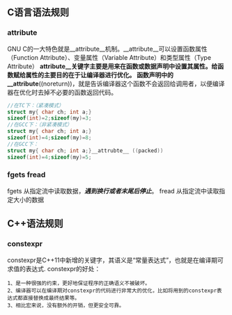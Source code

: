 ##  C语言语法规则

###     __attribute__
GNU C的一大特色就是__attribute__机制。__attribute__可以设置函数属性（Function Attribute）、变量属性（Variable Attribute）和类型属性（Type Attribute）
__attribute__关键字主要是用来在函数或数据声明中设置其属性。给函数赋给属性的主要目的在于让编译器进行优化。
函数声明中的__attribute__((noreturn))，就是告诉编译器这个函数不会返回给调用者，以便编译器在优化时去掉不必要的函数返回代码。

~~~c
//在TC下：（紧凑模式）
struct my{ char ch; int a;} 
sizeof(int)=2;sizeof(my)=3;
//在GCC下：（非紧凑模式）
struct my{ char ch; int a;} 
sizeof(int)=4;sizeof(my)=8;
//在GCC下：
struct my{ char ch; int a;}__attrubte__ ((packed)) 
sizeof(int)=4;sizeof(my)=5;
~~~

### fgets fread
fgets 从指定流中读取数据，***遇到换行或者末尾后停止***。
fread 从指定流中读取指定大小的数据

##  C++语法规则

###     constexpr
constexpr是C++11中新增的关键字，其语义是“常量表达式”，也就是在编译期可求值的表达式.
constexpr的好处：

    1、是一种很强的约束，更好地保证程序的正确语义不被破坏。
    2、编译器可以在编译期对constexpr的代码进行非常大的优化，比如将用到的constexpr表达式都直接替换成最终结果等。
    3、相比宏来说，没有额外的开销，但更安全可靠。